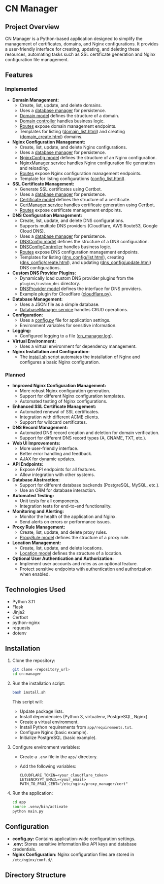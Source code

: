 # CN Manager

## Project Overview

CN Manager is a Python-based application designed to simplify the management of certificates, domains, and Nginx configurations. It provides a user-friendly interface for creating, updating, and deleting these resources, automating tasks such as SSL certificate generation and Nginx configuration file management.

## Features

### Implemented

*   **Domain Management:**
    *   Create, list, update, and delete domains.
    *   Uses a [database manager](app/services/database_manager.py) for persistence.
    *   [Domain model](app/models/domain.py) defines the structure of a domain.
    *   [Domain controller](app/controllers/domain_controller.py) handles business logic.
    *   [Routes](app/routes/domain.py) expose domain management endpoints.
    *   Templates for listing ([domain_list.html](app/templates/domain_list.html)) and creating ([domain_create.html](app/templates/domain_create.html)) domains.
*   **Nginx Configuration Management:**
    *   Create, list, update, and delete Nginx configurations.
    *   Uses a [database manager](app/services/database_manager.py) for persistence.
    *   [NginxConfig model](app/models/nginx_config.py) defines the structure of an Nginx configuration.
    *   [NginxManager service](app/services/nginx_manager.py) handles Nginx configuration file generation and reloading.
    *   [Routes](app/routes/config.py) expose Nginx configuration management endpoints.
    *   Template for listing configurations ([config_list.html](app/templates/config_list.html)).
*   **SSL Certificate Management:**
    *   Generate SSL certificates using Certbot.
    *   Uses a [database manager](app/services/database_manager.py) for persistence.
    *   [Certificate model](app/models/certificate.py) defines the structure of a certificate.
    *   [CertManager service](app/services/cert_manager.py) handles certificate generation using Certbot.
    *   [Routes](app/routes/certs.py) expose certificate management endpoints.
*   **DNS Configuration Management:**
    *   Create, list, update, and delete DNS configurations.
    *   Supports multiple DNS providers (Cloudflare, AWS Route53, Google Cloud DNS).
    *   Uses a [database manager](app/services/database_manager.py) for persistence.
    *   [DNSConfig model](app/models/dns_config.py) defines the structure of a DNS configuration.
    *   [DNSConfigController](app/controllers/dns_config_controller.py) handles business logic.
    *   [Routes](app/routes/dns_config.py) expose DNS configuration management endpoints.
    *   Templates for listing ([dns_config/list.html](app/templates/dns_config/list.html)), creating ([dns_config/create.html](app/templates/dns_config/create.html)), and updating ([dns_config/update.html](app/templates/dns_config/update.html)) DNS configurations.
*   **Custom DNS Provider Plugins:**
    *   Dynamically load custom DNS provider plugins from the `plugins/custom_dns` directory.
    *   [DNSProvider model](app/models/dns_provider.py) defines the interface for DNS providers.
    *   Example plugin for Cloudflare ([cloudflare.py](app/plugins/custom_dns/cloudflare.py)).
*   **Database Management:**
    *   Uses a JSON file as a simple database.
    *   [DatabaseManager service](app/services/database_manager.py) handles CRUD operations.
*   **Configuration:**
    *   Uses a [config.py](app/config.py) file for application settings.
    *   Environment variables for sensitive information.
*   **Logging:**
    *   Configured logging to a file ([cn\_manager.log](app/.gitignore)).
*   **Virtual Environment:**
    *   Uses a virtual environment for dependency management.
*   **Nginx Installation and Configuration:**
    *   The [install.sh](install.sh) script automates the installation of Nginx and configures a basic Nginx configuration.

### Planned

*   **Improved Nginx Configuration Management:**
    *   More robust Nginx configuration generation.
    *   Support for different Nginx configuration templates.
    *   Automated testing of Nginx configurations.
*   **Enhanced SSL Certificate Management:**
    *   Automated renewal of SSL certificates.
    *   Integration with different ACME clients.
    *   Support for wildcard certificates.
*   **DNS Record Management:**
    *   Automated DNS record creation and deletion for domain verification.
    *   Support for different DNS record types (A, CNAME, TXT, etc.).
*   **Web UI Improvements:**
    *   More user-friendly interface.
    *   Better error handling and feedback.
    *   AJAX for dynamic updates.
*   **API Endpoints:**
    *   Expose API endpoints for all features.
    *   Allow integration with other systems.
*   **Database Abstraction:**
    *   Support for different database backends (PostgreSQL, MySQL, etc.).
    *   Use an ORM for database interaction.
*   **Automated Testing:**
    *   Unit tests for all components.
    *   Integration tests for end-to-end functionality.
*   **Monitoring and Alerting:**
    *   Monitor the health of the application and Nginx.
    *   Send alerts on errors or performance issues.
*   **Proxy Rule Management:**
    *   Create, list, update, and delete proxy rules.
    *   [ProxyRule model](app/models/proxy_rule.py) defines the structure of a proxy rule.
*   **Location Management:**
    *   Create, list, update, and delete locations.
    *   [Location model](app/models/location.py) defines the structure of a location.
*   **Optional User Authentication and Authorization:**
    *   Implement user accounts and roles as an optional feature.
    *   Protect sensitive endpoints with authentication and authorization when enabled.

## Technologies Used

*   Python 3.11
*   Flask
*   Jinja2
*   Certbot
*   python-nginx
*   requests
*   dotenv

## Installation

1.  Clone the repository:

    ```bash
    git clone <repository_url>
    cd cn-manager
    ```

2.  Run the installation script:

    ```bash
    bash install.sh
    ```

    This script will:

    *   Update package lists.
    *   Install dependencies (Python 3, virtualenv, PostgreSQL, Nginx).
    *   Create a virtual environment.
    *   Install Python requirements from `app/requirements.txt`.
    *   Configure Nginx (basic example).
    *   Initialize PostgreSQL (basic example).

3.  Configure environment variables:

    *   Create a `.env` file in the `app/` directory.
    *   Add the following variables:

        ```
        CLOUDFLARE_TOKEN=<your_cloudflare_token>
        LETSENCRYPT_EMAIL=<your_email>
        PATH_TO_PROJ_CERT="/etc/nginx/proxy_manager/cert"
        ```

4.  Run the application:

    ```bash
    cd app
    source .venv/bin/activate
    python main.py
    ```

## Configuration

*   **config.py:** Contains application-wide configuration settings.
*   **.env:** Stores sensitive information like API keys and database credentials.
*   **Nginx Configuration:** Nginx configuration files are stored in `/etc/nginx/conf.d/`.

## Directory Structure
